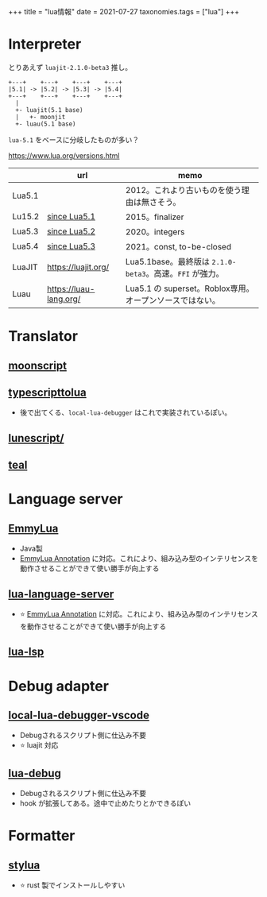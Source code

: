 +++
title = "lua情報"
date = 2021-07-27
taxonomies.tags = ["lua"]
+++

# Interpreter

とりあえず `luajit-2.1.0-beta3` 推し。

```
+---+    +---+    +---+    +---+
|5.1| -> |5.2| -> |5.3| -> |5.4|
+---+    +---+    +---+    +---+
  |
  +- luajit(5.1 base)
  |   +- moonjit
  +- luau(5.1 base)
```

`lua-5.1` をベースに分岐したものが多い？

<https://www.lua.org/versions.html>

|        | url                                                                | memo                                                     |
|--------|--------------------------------------------------------------------|----------------------------------------------------------|
| Lua5.1 |                                                                    | 2012。これより古いものを使う理由は無さそう。             |
| Lu15.2 | [since Lua5.1](https://www.lua.org/manual/5.2/readme.html#changes) | 2015。finalizer                                          |
| Lua5.3 | [since Lua5.2](https://www.lua.org/manual/5.3/readme.html#changes) | 2020。integers                                           |
| Lua5.4 | [since Lua5.3](https://www.lua.org/manual/5.4/readme.html#changes) | 2021。const, to-be-closed                                |
| LuaJIT | <https://luajit.org/>                                              | Lua5.1base。最終版は `2.1.0-beta3`。高速。`FFI` が強力。 |
| Luau   | <https://luau-lang.org/>                                           | Lua5.1 の superset。Roblox専用。オープンソースではない。 |

# Translator

## [moonscript](https://moonscript.org/)
## [typescripttolua](https://typescripttolua.github.io/)

* 後で出てくる、`local-lua-debugger` はこれで実装されているぽい。

## [lunescript/](https://ifritjp.github.io/documents/lunescript/)

## [teal](https://github.com/teal-language/tl)

# Language server

## [EmmyLua](https://github.com/EmmyLua/EmmyLua-LanguageServer)

* Java製
* [EmmyLua Annotation](https://emmylua.github.io/annotation.html) に対応。これにより、組み込み型のインテリセンスを動作させることができて使い勝手が向上する

## [lua-language-server](https://github.com/sumneko/lua-language-server)

* ⭐ [EmmyLua Annotation](https://emmylua.github.io/annotation.html) に対応。これにより、組み込み型のインテリセンスを動作させることができて使い勝手が向上する

## [lua-lsp](https://github.com/Alloyed/lua-lsp)

# Debug adapter


## [local-lua-debugger-vscode](https://github.com/tomblind/local-lua-debugger-vscode)

* Debugされるスクリプト側に仕込み不要
* ⭐ luajit 対応

## [lua-debug](https://github.com/actboy168/lua-debug)

* Debugされるスクリプト側に仕込み不要
* hook が拡張してある。途中で止めたりとかできるぽい

# Formatter

## [stylua](https://github.com/johnnymorganz/stylua)

* ⭐ rust 製でインストールしやすい
